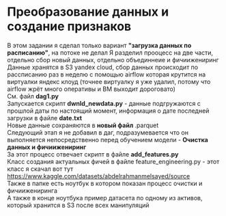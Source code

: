 # Преобразование данных и создание признаков
В этом задании я сделал только вариант <b>"загрузка данных по расписанию"</b>, на потоке не делал
Я разделил прооцесс на две части, отдельно сбор новый данных, отдельно объединнеие и фичиижениринг  
Данные хранятся в S3 yandex cloud, сбор данных происходит по рассписанию раз в неделю с помощью airflow которая крутится на виртуалки яндекс клоуд (точнее виртуалку я уже удалил, потому что airflow жрёт много оперативы и ВМ выходит дороговато)  
См. файл <b>dag1.py</b>  
Запускается скрипт <b>dwnld_newdata.py</b> - данные подгружаются с прошлой даты по настоящий момент, информация о дате последней загрузки в файле <b>date.txt</b>  
Новые данные сохраняются в <b>новый файл</b> .parquet  
Следующий этап я не добавил в даг, подразумевается что он выполняется непосредственно перед обучением модели -
<b>Очистка данных и фичиижениринг</b>  
За этот процесс отвечает скрипт в файле <b>add_features.py</b>  
Класс создания актуальных фичей в файле feature_engineering.py - этот класс я скачал вот тут https://www.kaggle.com/datasets/abdelrahmanmelsayed/source  
Также в папке есть ноутбук в котором показан процесс очистки и фичиижениринга  
А также в конце ноутбука пример датасета по одному из активов, который хранится в S3 после всех манипуляций
